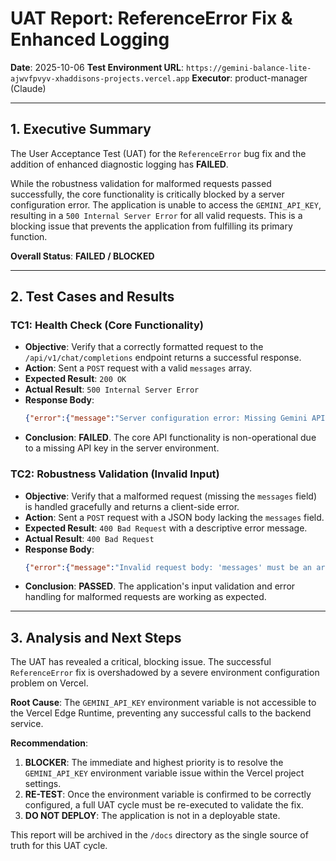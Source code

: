 # UAT Report: ReferenceError Fix & Enhanced Logging

**Date**: 2025-10-06
**Test Environment URL**: `https://gemini-balance-lite-ajwvfpvyv-xhaddisons-projects.vercel.app`
**Executor**: product-manager (Claude)

---

## 1. Executive Summary

The User Acceptance Test (UAT) for the `ReferenceError` bug fix and the addition of enhanced diagnostic logging has **FAILED**.

While the robustness validation for malformed requests passed successfully, the core functionality is critically blocked by a server configuration error. The application is unable to access the `GEMINI_API_KEY`, resulting in a `500 Internal Server Error` for all valid requests. This is a blocking issue that prevents the application from fulfilling its primary function.

**Overall Status**: **FAILED / BLOCKED**

---

## 2. Test Cases and Results

### TC1: Health Check (Core Functionality)

-   **Objective**: Verify that a correctly formatted request to the `/api/v1/chat/completions` endpoint returns a successful response.
-   **Action**: Sent a `POST` request with a valid `messages` array.
-   **Expected Result**: `200 OK`
-   **Actual Result**: `500 Internal Server Error`
-   **Response Body**:
    ```json
    {"error":{"message":"Server configuration error: Missing Gemini API Key.","type":"server_error"}}
    ```
-   **Conclusion**: **FAILED**. The core API functionality is non-operational due to a missing API key in the server environment.

### TC2: Robustness Validation (Invalid Input)

-   **Objective**: Verify that a malformed request (missing the `messages` field) is handled gracefully and returns a client-side error.
-   **Action**: Sent a `POST` request with a JSON body lacking the `messages` field.
-   **Expected Result**: `400 Bad Request` with a descriptive error message.
-   **Actual Result**: `400 Bad Request`
-   **Response Body**:
    ```json
    {"error":{"message":"Invalid request body: 'messages' must be an array.","type":"invalid_request_error"}}
    ```
-   **Conclusion**: **PASSED**. The application's input validation and error handling for malformed requests are working as expected.

---

## 3. Analysis and Next Steps

The UAT has revealed a critical, blocking issue. The successful `ReferenceError` fix is overshadowed by a severe environment configuration problem on Vercel.

**Root Cause**:
The `GEMINI_API_KEY` environment variable is not accessible to the Vercel Edge Runtime, preventing any successful calls to the backend service.

**Recommendation**:
1.  **BLOCKER**: The immediate and highest priority is to resolve the `GEMINI_API_KEY` environment variable issue within the Vercel project settings.
2.  **RE-TEST**: Once the environment variable is confirmed to be correctly configured, a full UAT cycle must be re-executed to validate the fix.
3.  **DO NOT DEPLOY**: The application is not in a deployable state.

This report will be archived in the `/docs` directory as the single source of truth for this UAT cycle.
